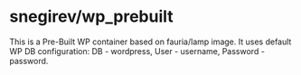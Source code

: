 snegirev/wp_prebuilt
==========

This is a Pre-Built WP container based on fauria/lamp image.
It uses default WP DB configuration: DB - wordpress, User - username, Password - password. 